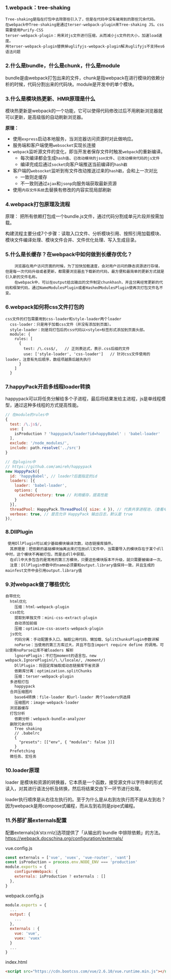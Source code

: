 ### 1.webpack：tree-shaking

```
Tree-shaking是指在打包中去除那些引入了，但是在代码中没有被用到的那些冗余代码。
在webpack中Tree-shaking是通过terser-webpack-plugin来Tree-shaking JS。css需要使用Purify-CSS
terser-webpack-plugin：用来对js文件进行压缩，从而减小js文件的大小，加速load速度。
用terser-webpack-plugin替换掉uglifyjs-webpack-plugin解决uglifyjs不支持es6语法问题
```

### 2.什么是bundle，什么是chunk，什么是module

  bundle是由webpack打包出来的文件，chunk是指webpack在进行模块的依赖分析的时候，代码分割出来的代码块。module是开发中的单个模块。

### 3.什么是模块热更新、HMR原理是什么

  模块热更新是webpack的一个功能，它可以使得代码修改过后不用刷新浏览器就可以更新，是高级版的自动刷新浏览器。

**原理：**

- 使用`express`启动本地服务，当浏览器访问资源时对此做响应。
- 服务端和客户端使用`websocket`实现长连接
- `webpack`监听源文件的变化，即当开发者保存文件时触发`webpack`的重新编译。
  - 每次编译都会生成`hash值`、`已改动模块的json文件`、`已改动模块代码的js文件`
  - 编译完成后通过`socket`向客户端推送当前编译的`hash戳`
- 客户端的`websocket`监听到有文件改动推送过来的`hash戳`，会和上一次对比
  - 一致则走缓存
  - 不一致则通过`ajax`和`jsonp`向服务端获取最新资源
- 使用`内存文件系统`去替换有修改的内容实现局部刷新

### 4.webpack打包原理及流程

原理： 把所有依赖打包成一个bundle.js文件，通过代码分割成单元片段并按需加载。

构建流程主要分成7个步骤：读取入口文件、分析模块引用、按照引用加载模块、模块文件编译处理、模块文件合并、文件优化处理、写入生成目录。

### 5.什么是长缓存？在webpack中如何做到长缓存优化？

```
	浏览器在用户访问页面的时候，为了加快加载速度，会对用户访问的静态资源进行存储，但是每一次代码升级或者更新，都需要浏览器去下载新的代码，最方便和最简单的更新方式就是引入新的文件名称。
	在webpack中，可以在output给出输出的文件制定chunkhash，并且分离经常更新的代码和框架代码，通过NameModulesPlugin或者HashedModulesPlugin使再次打包文件名不变。
```

### 6.webpack如何将css文件打包的

```
css文件的打包需要用到css-loader和style-loader两个loader
  css-loader：只是用于加载css文件（并没有添加到页面）。
  style-loader：则是将打包后的css代码以<style>标签形式添加到页面头部。
  module: {
    rules: [  
      {
        test: /\.css$/,   // 正则表达式，表示.css后缀的文件
        use: ['style-loader', 'css-loader']   // 针对css文件使用的loader，注意有先后顺序，数组项越靠后越先执行
      }
    ]
  }
```

### 7.happyPack开启多线程loader转换

  happypack可以将任务分解给多个子进程，最后将结果发给主进程，js是单线程模型，通过这种多线程的方式提高性能。

```javascript
// 在module的rules中
{
  test: /\.js$/,
  use: [
    isProduction ? 'happypack/loader?id=happyBabel' : 'babel-loader'
  ],
  exclude: '/node_modules/',
  include: path.resolve('../src')
}

// 在plugins中
// https://github.com/amireh/happypack
new HappyPack({
  id: 'happyBabel', // loader?后面指定的id
  loaders: [{
    loader: 'babel-loader',
    options: {
      cacheDirectory: true // 利用缓存，提高性能
    }
  }],
  threadPool: HappyPack.ThreadPool({ size: 4 }), // 代表共享进程池，（查看电脑cpu核数，require('os').cpus().length）
  verbose: true, // 是否允许 HappyPack 输出日志，默认是 true
}),
```

### 8.DllPlugin

```
 使用DllPlugin可以减少基础模块编译次数，动态链接库插件。
  其原理是：把依赖的基础模块抽离出来打包到dll文件中，当需要导入的模块存在于某个dll中时，这个模块不再被打包，而是去dll中获取。
  在dll中大多包含的是常用的第三方模块，只要这些模块版本不升级，就只需要被编译一次。
  注意：DllPlugin参数中的name必须要和output.library值保持一致，并且生成的mainfest文件中会引用output.library值
```

### 9.对webpack做了哪些优化

```
自带优化
  html优化
    压缩：html-webpack-plugin
  css优化
    提取到单独文件：mini-css-extract-plugin
    自动添加前缀
    压缩：optimize-css-assets-webpack-plugin
  js优化
    代码分离：手动配置多入口，抽取公用代码、懒加载、SplitChunksPlugin参数详解
    noParse：当使用的第三方库过大，并且不包含import require define 的调用。可以使用noParse让库不被loaders 解析
    lgnorePlugin：不打包moment的语言包，new webpack.IgnorePlugin(/\.\/locale/, /moment/)
    DllPlugin：将固定库抽取成动态链接库节省资源
    依赖库分离：optimization.splitChunks
    压缩：terser-webpack-plugin
  多进程打包
    happypack
  合并压缩图片
    base64转换：file-loader 和url-loader 两个loaders供选择
    压缩图片：image-webpack-loader
  浏览器缓存
  打包分析
    依赖分析：webpack-bundle-analyzer
  删除冗余代码
    Tree shaking
    // .babelrc
    {
      "presets": [["env", { "modules": false }]]
    }
  Prefetching
  微任务、宏任务
```

### 10.loader原理

 loader 是模块和资源的转换器，它本质是一个函数，接受源文件以字符串的形式读入，对其进行语法分析及转换，然后将结果交由下一环节进行处理。

loader执行顺序是从右往左执行的。至于为什么是从右到左执行而不是从左到右？因为webpack是用compose式编程，而从左到右则是pipe式编程。

### 11.外部扩展externals配置

配置externals[ɪkˈstɜːrnlz]选项提供了「从输出的 bundle 中排除依赖」的方法。
https://webpack.docschina.org/configuration/externals/

vue.config.js

```javascript
const externals = ['vue', 'vuex', 'vue-router', 'vant']
const isProduction = process.env.NODE_ENV === 'production'
module.exports = {
	configureWebpack: {
    externals: isProduction ? externals : []
  },
}
```

webpack.config.js

```javascript
module.exports = {
  ...
  output: {
    ...
  },
  externals : {
    vue: 'vue',
    vuex: 'vuex'
  }
  ...
}
```

index.html

```html
<script src="https://cdn.bootcss.com/vue/2.6.10/vue.runtime.min.js"></script>
```

